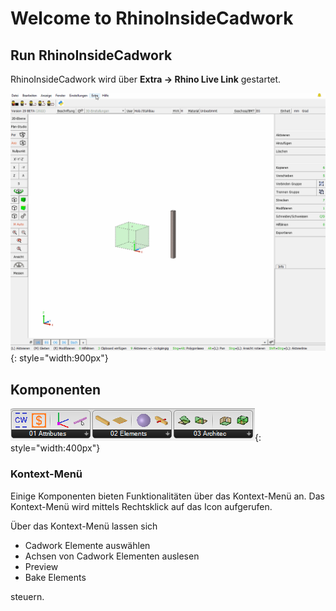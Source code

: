 # Welcome to RhinoInsideCadwork

## Run RhinoInsideCadwork

RhinoInsideCadwork wird über **Extra -> Rhino Live Link** gestartet. 

![GIF](img/run.gif){: style="width:900px"}

## Komponenten

![Backup Text](img/comps.png "BREP"){: style="width:400px"}

### Kontext-Menü

Einige Komponenten bieten Funktionalitäten über das Kontext-Menü an. Das Kontext-Menü wird mittels Rechtsklick auf das Icon aufgerufen. <br>

Über das Kontext-Menü lassen sich

* Cadwork Elemente auswählen
* Achsen von Cadwork Elementen auslesen
* Preview 
* Bake Elements <br>

steuern. 


